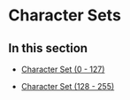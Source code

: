 
# Character Sets

## In this section


- [Character Set (0 - 127)](b9c97363-89a8-c8bb-f5b9-38f607a6811a.md)
    
- [Character Set (128 - 255)](fef53aff-a726-fcaf-d109-a5e92d97bb4b.md)
    
